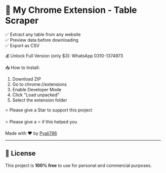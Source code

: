 # 🧩 My Chrome Extension - Table Scraper

✅ Extract any table from any website  
✅ Preview data before downloading  
✅ Export as CSV

💰 Unlock Full Version (only $3): WhatsApp 0310-1374973

📥 How to Install:
1. Download ZIP
2. Go to chrome://extensions
3. Enable Developer Mode
4. Click "Load unpacked"
5. Select the extension folder

⭐ Please give a Star to support this project


⭐ Please give a ⭐ if this helped you


Made with ❤️ by [Pyali786](https://github.com/Pyali786)

---

## 📄 License

This project is **100% free** to use for personal and commercial purposes.

